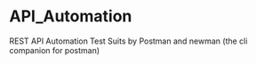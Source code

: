 # API_Automation
REST API Automation Test Suits by Postman and newman (the cli companion for postman)
